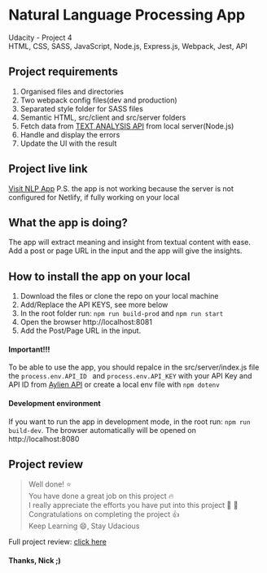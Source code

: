 # Natural Language Processing App
Udacity - Project 4<br>
HTML, CSS, SASS, JavaScript, Node.js, Express.js, Webpack, Jest, API


## Project requirements

1. Organised files and directories
2. Two webpack config files(dev and production)
3. Separated style folder for SASS files
4. Semantic HTML, src/client and src/server folders
5. Fetch data from [TEXT ANALYSIS API](https://aylien.com/text-api/) from local server(Node.js)
6. Handle and display the errors
7. Update the UI with the result


## Project live link

[Visit NLP App](https://nlp-app.netlify.com/)
P.S. the app is not working because the server is not configured for Netlify, if fully  working on your local

## What the app is doing?
The app will extract meaning and insight from textual content with ease.
Add a post or page URL in the input and the app will give the insights. 


## How to install the app on your local
1. Download the files or clone the repo on your local machine
2. Add/Replace the API KEYS, see more below
3. In the root folder run: ``` npm run build-prod ``` and ``` npm run start ```
4. Open the browser http://localhost:8081
5. Add the Post/Page URL in the input.


#### Important!!!
To be able to use the app, you should repalce in the src/server/index.js file the ```process.env.API_ID ``` and ```process.env.API_KEY``` with your  API Key and API ID from [Aylien API](https://aylien.com/text-api/) or create a local env file with ```npm dotenv```


#### Development environment

If you want to run the app in development mode, in the root run: ```npm run build-dev```.
The browser automatically will be opened on http://localhost:8080


## Project review

> Well done! :star: <br>
You have done a great job on this project :fire: <br>
I really appreciate the efforts you have put into this project :clap: :clap:<br>
Congratulations on completing the project :+1: <br>
Keep Learning :smile:, Stay Udacious

Full project review: [click here](https://drive.google.com/file/d/1bNMbXhebpy3p71Tpdd9Y383fRnM4avTw/view?usp=sharing)

#### Thanks, Nick ;)
